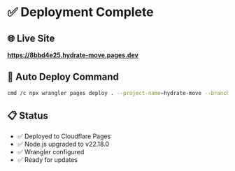 # ✅ Deployment Complete

## 🌐 Live Site
**https://8bbd4e25.hydrate-move.pages.dev**

## 🚀 Auto Deploy Command
```bash
cmd /c npx wrangler pages deploy . --project-name=hydrate-move --branch=main
```

## 📋 Status
- ✅ Deployed to Cloudflare Pages
- ✅ Node.js upgraded to v22.18.0
- ✅ Wrangler configured
- ✅ Ready for updates